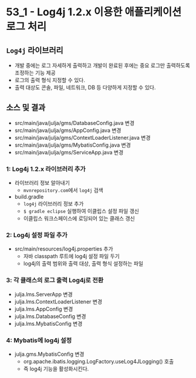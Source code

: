 # 53_1 - Log4j 1.2.x 이용한 애플리케이션 로그 처리

## `Log4j` 라이브러리
- 개발 중에는 로그 자세하게 출력하고 개발이 완료된 후에는 중요 로그만 출력하도록 조정하는 기능 제공
- 로그의 출력 형식 지정할 수 있다. 
- 출력 대상도 콘솔, 파일, 네트워크, DB 등 다양하게 지정할 수 있다.

## 소스 및 결과

- src/main/java/julja/gms/DatabaseConfig.java 변경
- src/main/java/julja/gms/AppConfig.java 변경 
- src/main/java/julja/gms/ContextLoaderListener.java 변경 
- src/main/java/julja/gms/MybatisConfig.java 변경 
- src/main/java/julja/gms/ServiceApp.java 변경 

### 1: Log4j 1.2.x 라이브러리 추가

- 라이브러리 정보 알아내기
    - `mvnrepository.com`에서 `log4j` 검색
- build.gradle
    - `log4j` 라이브러리 정보 추가
    - `$ gradle eclipse` 실행하여 이클립스 설정 파일 갱신
    - 이클립스 워크스페이스에 로딩되어 있는 클래스 갱신


### 2: Log4j 설정 파일 추가

- src/main/resources/log4j.properties 추가
  - 자바 classpath 루트에 log4j 설정 파일 두기
  - log4j의 출력 범위와 출력 대상, 출력 형식 설정하는 파일


### 3: 각 클래스의 로그 출력 Log4j로 전환

- julja.lms.ServerApp 변경
- julja.lms.ContextLoaderListener 변경
- julja.lms.AppConfig 변경
- julja.lms.DatabaseConfig 변경
- julja.lms.MybatisConfig 변경

### 4: Mybatis에 log4j 설정

- julja.gms.MybatisConfig 변경
  - org.apache.ibatis.logging.LogFactory.useLog4JLogging() 호출
  - 즉 log4j 기능을 활성화시킨다.

